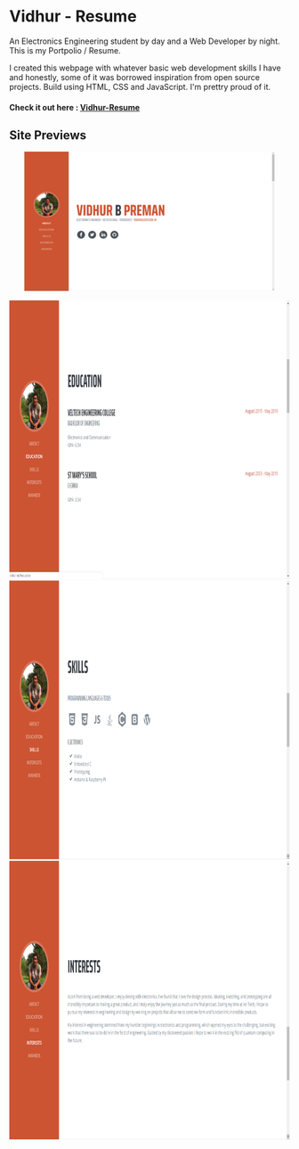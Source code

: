 # Vidhur - Resume



An Electronics Engineering student by day and a Web Developer by night.
This is my Portpolio / Resume.

I created this webpage with whatever basic web development skills I have and honestly, some of it was borrowed inspiration from open source projects.
Build using HTML, CSS and JavaScript. I'm prettry proud of it.

#### Check it out here :  [Vidhur-Resume](https://vidhurb.github.io)


## Site Previews
<p align="center">
  <img src="./img/Screenshot (41).png" alt="Site Preview"
       width="450" height="250">
</p>



<p align="center">
  <img src="./img/Screenshot (42).png" alt="Site Preview 2"
       width="900" height="500>
</p>

<p align="center">
  <img src="./img/Screenshot (43).png" alt="Site Preview 2"
       width="900" height="500>
</p>

<p align="center">
  <img src="./img/Screenshot (44).png" alt="Site Preview 2"
       width="900" height="500>
</p>

<p align="center">
  <img src="./img/Screenshot (45).png" alt="Site Preview 2"
       width="900" height="500>
</p>
